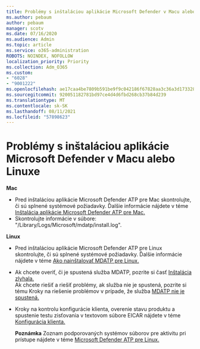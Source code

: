 ```yaml
---
title: Problémy s inštaláciou aplikácie Microsoft Defender v Macu alebo Linuxe
ms.author: pebaum
author: pebaum
manager: scotv
ms.date: 07/16/2020
ms.audience: Admin
ms.topic: article
ms.service: o365-administration
ROBOTS: NOINDEX, NOFOLLOW
localization_priority: Priority
ms.collection: Adm_O365
ms.custom:
- "6028"
- "9001222"
ms.openlocfilehash: ae17caa4be7809b591be9f9c042186f67828aa3c36a3d17332806e4d92545dc6
ms.sourcegitcommit: 920051182781bd97ce4d4d6fbd268cb37b84d239
ms.translationtype: MT
ms.contentlocale: sk-SK
ms.lasthandoff: 08/11/2021
ms.locfileid: "57898623"
---
```

# <a name="issues-installing-microsoft-defender-on-mac-or-linux"></a>Problémy s inštaláciou aplikácie Microsoft Defender v Macu alebo Linuxe

**Mac**

- Pred inštaláciou aplikácie Microsoft Defender ATP pre Mac skontrolujte, či sú splnené systémové požiadavky. Ďalšie informácie nájdete v téme [Inštalácia aplikácie Microsoft Defender ATP pre Mac.](https://docs.microsoft.com/windows/security/threat-protection/microsoft-defender-atp/microsoft-defender-atp-mac#how-to-install-microsoft-defender-atp-for-mac)  
- Skontrolujte informácie v súbore: "/Library/Logs/Microsoft/mdatp/install.log".

**Linux**

- Pred inštaláciou aplikácie Microsoft Defender ATP pre Linux skontrolujte, či sú splnené systémové požiadavky. Ďalšie informácie nájdete v téme [Ako nainštalovať MDATP pre Linux.](https://docs.microsoft.com/windows/security/threat-protection/microsoft-defender-atp/microsoft-defender-atp-linux#system-requirements) 
- Ak chcete overiť, či je spustená služba MDATP, pozrite si časť [Inštalácia zlyhala.](https://docs.microsoft.com/windows/security/threat-protection/microsoft-defender-atp/linux-support-install#installation-failed)  
    Ak chcete riešiť a riešiť problémy, ak služba nie je spustená, pozrite si tému Kroky na riešenie problémov v prípade, že služba [MDATP nie je spustená.](https://docs.microsoft.com/windows/security/threat-protection/microsoft-defender-atp/linux-support-install#steps-to-troubleshoot-if-mdatp-service-isnt-running)
- Kroky na kontrolu konfigurácie klienta, overenie stavu produktu a spustenie testu zisťovania v textovom súbore EICAR nájdete v téme [Konfigurácia klienta.](https://docs.microsoft.com/windows/security/threat-protection/microsoft-defender-atp/linux-install-manually#client-configuration)  

    **Poznámka** Zoznam podporovaných systémov súborov pre aktivitu pri prístupe nájdete v téme [Microsoft Defender ATP pre Linux.](https://docs.microsoft.com/windows/security/threat-protection/microsoft-defender-atp/microsoft-defender-atp-linux#system-requirements)